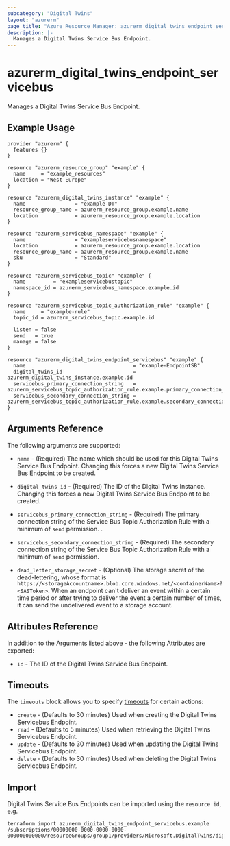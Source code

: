 ```yaml
---
subcategory: "Digital Twins"
layout: "azurerm"
page_title: "Azure Resource Manager: azurerm_digital_twins_endpoint_servicebus"
description: |-
  Manages a Digital Twins Service Bus Endpoint.
---
```


# azurerm_digital_twins_endpoint_servicebus

Manages a Digital Twins Service Bus Endpoint.

## Example Usage

```hcl
provider "azurerm" {
  features {}
}

resource "azurerm_resource_group" "example" {
  name     = "example_resources"
  location = "West Europe"
}

resource "azurerm_digital_twins_instance" "example" {
  name                = "example-DT"
  resource_group_name = azurerm_resource_group.example.name
  location            = azurerm_resource_group.example.location
}

resource "azurerm_servicebus_namespace" "example" {
  name                = "exampleservicebusnamespace"
  location            = azurerm_resource_group.example.location
  resource_group_name = azurerm_resource_group.example.name
  sku                 = "Standard"
}

resource "azurerm_servicebus_topic" "example" {
  name         = "exampleservicebustopic"
  namespace_id = azurerm_servicebus_namespace.example.id
}

resource "azurerm_servicebus_topic_authorization_rule" "example" {
  name     = "example-rule"
  topic_id = azurerm_servicebus_topic.example.id

  listen = false
  send   = true
  manage = false
}

resource "azurerm_digital_twins_endpoint_servicebus" "example" {
  name                                   = "example-EndpointSB"
  digital_twins_id                       = azurerm_digital_twins_instance.example.id
  servicebus_primary_connection_string   = azurerm_servicebus_topic_authorization_rule.example.primary_connection_string
  servicebus_secondary_connection_string = azurerm_servicebus_topic_authorization_rule.example.secondary_connection_string
}
```

## Arguments Reference

The following arguments are supported:

* `name` - (Required) The name which should be used for this Digital Twins Service Bus Endpoint. Changing this forces a new Digital Twins Service Bus Endpoint to be created.

* `digital_twins_id` - (Required) The ID of the Digital Twins Instance. Changing this forces a new Digital Twins Service Bus Endpoint to be created.

* `servicebus_primary_connection_string` - (Required) The primary connection string of the Service Bus Topic Authorization Rule with a minimum of `send` permission. .

* `servicebus_secondary_connection_string` - (Required) The secondary connection string of the Service Bus Topic Authorization Rule with a minimum of `send` permission.

* `dead_letter_storage_secret` - (Optional) The storage secret of the dead-lettering, whose format is `https://<storageAccountname>.blob.core.windows.net/<containerName>?<SASToken>`. When an endpoint can't deliver an event within a certain time period or after trying to deliver the event a certain number of times, it can send the undelivered event to a storage account.

## Attributes Reference

In addition to the Arguments listed above - the following Attributes are exported: 

* `id` - The ID of the Digital Twins Service Bus Endpoint.

## Timeouts

The `timeouts` block allows you to specify [timeouts](https://www.terraform.io/docs/configuration/resources.html#timeouts) for certain actions:

* `create` - (Defaults to 30 minutes) Used when creating the Digital Twins Servicebus Endpoint.
* `read` - (Defaults to 5 minutes) Used when retrieving the Digital Twins Servicebus Endpoint.
* `update` - (Defaults to 30 minutes) Used when updating the Digital Twins Servicebus Endpoint.
* `delete` - (Defaults to 30 minutes) Used when deleting the Digital Twins Servicebus Endpoint.

## Import

Digital Twins Service Bus Endpoints can be imported using the `resource id`, e.g.

```shell
terraform import azurerm_digital_twins_endpoint_servicebus.example /subscriptions/00000000-0000-0000-0000-000000000000/resourceGroups/group1/providers/Microsoft.DigitalTwins/digitalTwinsInstances/dt1/endpoints/ep1
```

